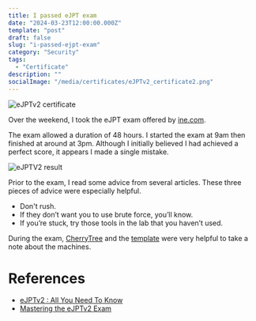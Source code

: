 ```yaml
---
title: I passed eJPT exam
date: "2024-03-23T12:00:00.000Z"
template: "post"
draft: false
slug: "i-passed-ejpt-exam"
category: "Security"
tags:
  - "Certificate"
description: ""
socialImage: "/media/certificates/eJPTv2_certificate2.png"
---
```


![eJPTv2 certificate](/media/certificates/eJPTv2_certificate2.png)

Over the weekend, I took the eJPT exam offered by [ine.com](https://security.ine.com/certifications/ejpt-certification/).

The exam allowed a duration of 48 hours. I started the exam at 9am then finished at around at 3pm.
Although I initially believed I had achieved a perfect score, it appears I made a single mistake.

![eJPTV2 result](/media/certificates/eJPTv2_result.png)

Prior to the exam, I read some advice from several articles.
These three pieces of advice were especially helpful.
- Don't rush.
- If they don’t want you to use brute force, you’ll know.
- If you’re stuck, try those tools in the lab that you haven’t used.

During the exam, [CherryTree](https://www.giuspen.net/cherrytree/) and the [template](https://411hall.github.io/OSCP-Preparation/) were very helpful to take a note about the machines.

# References
- [eJPTv2 : All You Need To Know](https://olivierkonate.medium.com/ejptv2-all-you-need-to-know-60c3d54ac48f)
- [Mastering the eJPTv2 Exam](https://infosecwriteups.com/mastering-the-ejptv2-exam-ec38daec16bc)
